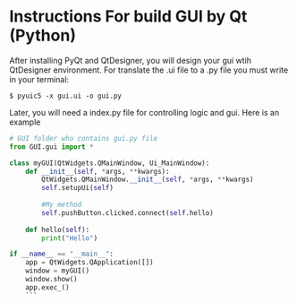 # Instructions For build GUI by Qt (Python)

After installing PyQt and QtDesigner, you will design your gui wtih QtDesigner environment. For translate the .ui file to a .py file you must write in your terminal: 

`$ pyuic5 -x gui.ui -o gui.py`

Later, you will need a index.py file for controlling logic and gui. Here is an example

```python
# GUI folder who contains gui.py file
from GUI.gui import *

class myGUI(QtWidgets.QMainWindow, Ui_MainWindow):
	def __init__(self, *args, **kwargs):
		QtWidgets.QMainWindow.__init__(self, *args, **kwargs)
		self.setupUi(self)
    
		#My method
		self.pushButton.clicked.connect(self.hello)
	
	def hello(self):
		print("Hello")

if __name__ == "__main__":
    app = QtWidgets.QApplication([])
    window = myGUI()
    window.show()
    app.exec_()
    ```
